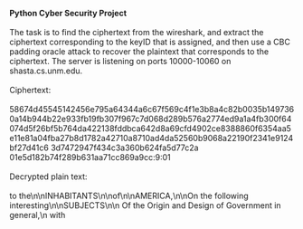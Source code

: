 <strong>Python Cyber Security Project</strong></br>
</br>
The task is to find the ciphertext from the wireshark, and extract the ciphertext corresponding to the keyID that is assigned, and then use a CBC padding oracle attack to recover the plaintext that corresponds to the ciphertext. The server is listening on ports 10000-10060 on shasta.cs.unm.edu.</br>
</br>
Ciphertext:</br>
</br>
58674d45545142456e795a64344a6c67f569c4f1e3b8a4c82b0035b1497360a14b944b22e933fb19fb307f967c7d068d289b576a2774ed9a1a4fb300f64074d5f26bf5b764da422138fddbca642d8a69cfd4902ce8388860f6354aa5e11e81a04fba27b8d1782a42710a8710ad4da52560b9068a22190f2341e9124bf27d41c6 3d7472947f434c3a360b624fa5d77c2a 01e5d182b74f289b631aa71cc869a9cc:9:01</br>
</br>
Decrypted plain text:</br>
</br>
to the\n\nINHABITANTS\n\nof\n\nAMERICA,\n\nOn the following interesting\n\nSUBJECTS\n\n    Of the Origin and Design of Government in general,\n    with

